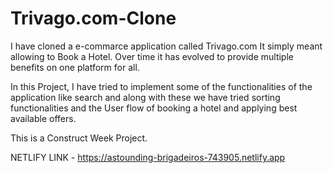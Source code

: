 # Trivago.com-Clone
I have cloned a e-commarce application called Trivago.com It simply meant allowing to Book a Hotel. Over time it has evolved to provide multiple benefits on one platform for all.

In this Project, I have tried to implement some of the functionalities of the application like search and along with these we have tried sorting functionalities and the User flow of booking a hotel and applying best available offers.

This is a Construct Week Project.

NETLIFY LINK - https://astounding-brigadeiros-743905.netlify.app
